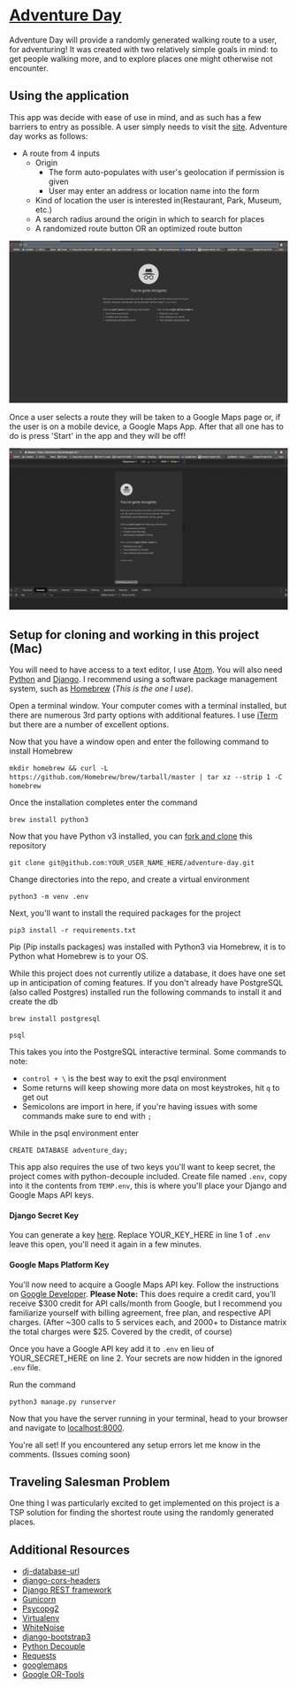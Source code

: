 # [Adventure Day](https://adventure-day.herokuapp.com/)

Adventure Day will provide a randomly generated walking route to a user, for adventuring! It was created with two relatively simple goals in mind: to get people walking more, and to explore places one might otherwise not encounter.

## Using the application

This app was decide with ease of use in mind, and as such has a few barriers to entry as possible. A user simply needs to visit the [site](https://adventure-day.herokuapp.com/). Adventure day works as follows:
- A route from 4 inputs
  - Origin
    - The form auto-populates with user's geolocation if permission is given
    - User may enter an address or location name into the form
  - Kind of location the user is interested in(Restaurant, Park, Museum, etc.)
  - A search radius around the origin in which to search for places
  - A randomized route button OR an optimized route button

![Using Adventure Day in browser](static/adventure_day_walkthrough.gif)


Once a user selects a route they will be taken to a Google Maps page or, if the user is on a mobile device, a Google Maps App. After that all one has to do is press 'Start' in the app and they will be off!

![Using Adventure Day in browser](static/adventure_day_mobile.gif)

## Setup for cloning and working in this project (Mac)

You will need to have access to a text editor, I use [Atom](https://flight-manual.atom.io/getting-started/sections/installing-atom/). You will also need [Python](https://wiki.python.org/moin/BeginnersGuide) and [Django](https://www.djangoproject.com/start/). I recommend using a software package management system, such as [Homebrew](https://docs.brew.sh/Installation) (*This is the one I use*).

Open a terminal window. Your computer comes with a terminal installed, but there are numerous 3rd party options with additional features. I use [iTerm](https://www.iterm2.com/downloads.html) but there are a number of excellent options.

Now that you have a window open and enter the following command to install Homebrew
```
mkdir homebrew && curl -L https://github.com/Homebrew/brew/tarball/master | tar xz --strip 1 -C homebrew
```
Once the installation completes enter the command
```
brew install python3
```
Now that you have Python v3 installed, you can [fork and clone](https://help.github.com/articles/fork-a-repo/) this repository
```
git clone git@github.com:YOUR_USER_NAME_HERE/adventure-day.git
```
Change directories into the repo, and create a virtual environment
```
python3 -m venv .env
```
Next, you'll want to install the required packages for the project
```
pip3 install -r requirements.txt
```
Pip (Pip installs packages) was installed with Python3 via Homebrew, it is to Python what Homebrew is to your OS.

While this project does not currently utilize a database, it does have one set up in anticipation of coming features. If you don't already have PostgreSQL (also called Postgres) installed run the following commands to install it and create the db
```
brew install postgresql
```
```
psql
```
This takes you into the PostgreSQL interactive terminal. Some commands to note:
  - ``control + \`` is the best way to exit the psql environment
  - Some returns will keep showing more data on most keystrokes, hit ``q`` to get out
  - Semicolons are import in here, if you're having issues with some commands make sure to end with ``;``

While in the psql environment enter
```
CREATE DATABASE adventure_day;
```

This app also requires the use of two keys you'll want to keep secret, the project comes with python-decouple included. Create file named ``.env``, copy into it the contents from ``TEMP.env``, this is where you'll place your Django and Google Maps API keys.

#### Django Secret Key
You can generate a key [here](https://www.miniwebtool.com/django-secret-key-generator/).
Replace YOUR_KEY_HERE in line 1 of ``.env`` leave this open, you'll need it again in a few minutes.

#### Google Maps Platform Key
You'll now need to acquire a Google Maps API key. Follow the instructions on [Google Developer](https://developers.google.com/maps/documentation/javascript/get-api-key). **Please Note:** This does require a credit card, you'll receive $300 credit for API calls/month from Google, but I recommend you familiarize yourself with billing agreement, free plan, and respective API charges. (After ~300 calls to 5 services each, and 2000+ to Distance matrix the total charges were $25. Covered by the credit, of course)

Once you have a Google API key add it to ``.env`` en lieu of YOUR_SECRET_HERE on line 2. Your secrets are now hidden in the ignored ``.env`` file.

Run the command
```
python3 manage.py runserver
```

Now that you have the server running in your terminal, head to your browser and navigate to [localhost:8000](<http://localhost:8000>).

You're all set! If you encountered any setup errors let me know in the comments. (Issues coming soon)

## Traveling Salesman Problem

One thing I was particularly excited to get implemented on this project is a TSP solution for finding the shortest route using the randomly generated places. 

## Additional Resources

- [dj-database-url](https://pypi.org/project/dj-database-url/)
- [django-cors-headers](https://pypi.org/project/django-cors-headers/)
- [Django REST framework](http://www.django-rest-framework.org/)
- [Gunicorn](http://docs.gunicorn.org/en/stable/)
- [Psycopg2](http://initd.org/psycopg/docs/)
- [Virtualenv](https://virtualenv.pypa.io/en/stable/)
- [WhiteNoise](http://whitenoise.evans.io/en/stable/)
- [django-bootstrap3](https://django-bootstrap3.readthedocs.io/en/latest/)
- [Python Decouple](https://github.com/henriquebastos/python-decouple/blob/master/README.rst)
- [Requests](http://docs.python-requests.org/en/master/)
- [googlemaps](https://github.com/googlemaps/google-maps-services-python)
- [Google OR-Tools](https://developers.google.com/optimization/introduction/installing/binary)
